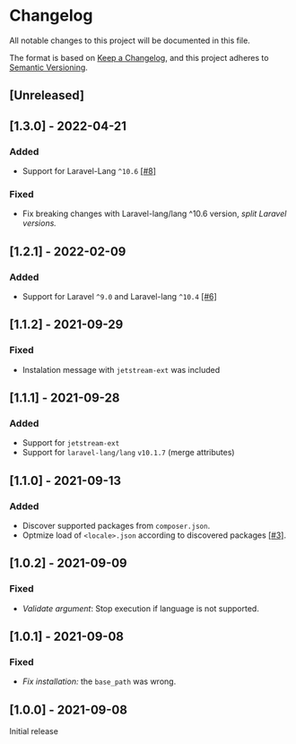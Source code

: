# Changelog
All notable changes to this project will be documented in this file.

The format is based on [Keep a Changelog](https://keepachangelog.com/en/1.0.0/),
and this project adheres to [Semantic Versioning](https://semver.org/spec/v2.0.0.html).

## [Unreleased]

## [1.3.0] - 2022-04-21
### Added
- Support for Laravel-Lang `^10.6` [[#8]](https://github.com/luisprmat/laravel-lang-installer/pull/8)

### Fixed
- Fix breaking changes with Laravel-lang/lang ^10.6 version, _split Laravel versions._

## [1.2.1] - 2022-02-09
### Added
- Support for Laravel `^9.0` and Laravel-lang `^10.4` [[#6]](https://github.com/luisprmat/laravel-lang-installer/pull/6)

## [1.1.2] - 2021-09-29
### Fixed
- Instalation message with `jetstream-ext` was included

## [1.1.1] - 2021-09-28
### Added
- Support for `jetstream-ext`
- Support for `laravel-lang/lang` `v10.1.7` (merge attributes)

## [1.1.0] - 2021-09-13
### Added
- Discover supported packages from `composer.json`.
- Optmize load of `<locale>.json` according to discovered packages [[#3]](https://github.com/luisprmat/laravel-lang-installer/pull/3).

## [1.0.2] - 2021-09-09
### Fixed
- *Validate argument*: Stop execution if language is not supported.

## [1.0.1] - 2021-09-08
### Fixed
- *Fix installation:* the `base_path` was wrong.

## [1.0.0] - 2021-09-08
Initial release
